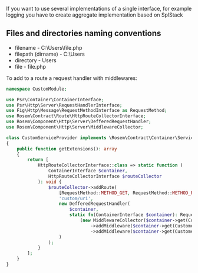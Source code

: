 If you want to use several implementations of a single interface, for example logging you have to create aggregate implementation based on SplStack


## Files and directories naming conventions

- filename - C:\\Users\\file.php
- filepath (dirname) - C:\\Users
- directory - Users
- file - file.php

To add to a route a request handler with middlewares:

```php
namespace CustomModule;

use Psr\Container\ContainerInterface;
use Psr\Http\Server\RequestHandlerInterface;
use Fig\Http\Message\RequestMethodInterface as RequestMethod;
use Rosem\Contract\Route\HttpRouteCollectorInterface;
use Rosem\Component\Http\Server\DefferedRequestHandler;
use Rosem\Component\Http\Server\MiddlewareCollector;

class CustomServiceProvider implements \Rosem\Contract\Container\ServiceProviderInterface
{
    public function getExtensions(): array
    {
        return [
            HttpRouteCollectorInterface::class => static function (
                ContainerInterface $container,
                HttpRouteCollectorInterface $routeCollector
            ): void {
                $routeCollector->addRoute(
                    [RequestMethod::METHOD_GET, RequestMethod::METHOD_POST],
                    'custom/uri',
                    new DefferedRequestHandler(
                        $container,
                        static fn(ContainerInterface $container): RequestHandlerInterface =>
                            (new MiddlewareCollector($container->get(CustomRequestHandler::class)))
                                ->addMiddleware($container->get(CustomeMiddleware1::class))
                                ->addMiddleware($container->get(CustomeMiddleware2::class))
                    )
                );
            }
        ];
    }
}
```
